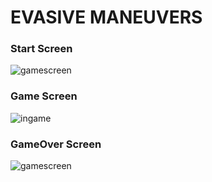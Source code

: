 # EVASIVE MANEUVERS 

### Start Screen
![gamescreen](https://github.com/JamarTG/evasive-maneuvers/assets/71823011/eb5b3b3f-3f4a-4008-8574-cb30db542e30)

### Game Screen
![ingame](https://github.com/JamarTG/evasive-maneuvers/assets/71823011/100e1a17-e269-4e49-8397-448946c4c193)

### GameOver Screen
![gamescreen](https://github.com/JamarTG/evasive-maneuvers/assets/71823011/f2e2d12b-b074-43cd-9d96-6c4ddb5449cc)
